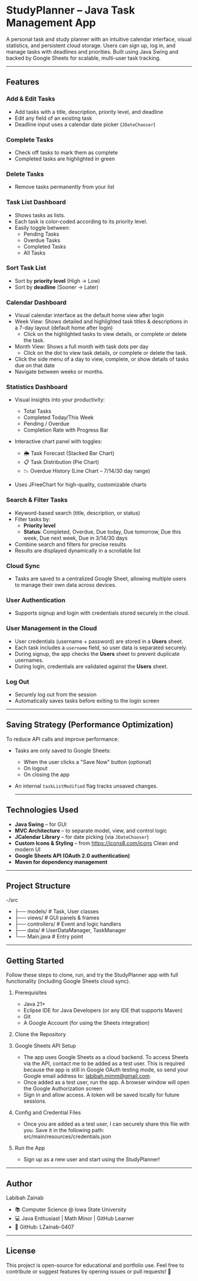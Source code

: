 # StudyPlanner – Java Task Management App

A personal task and study planner with an intuitive calendar interface, visual statistics, and persistent cloud storage. Users can sign up, log in, and manage tasks with deadlines and priorities. Built using Java Swing and backed by Google Sheets for scalable, multi-user task tracking.

---

## Features

### **Add & Edit Tasks**
  - Add tasks with a title, description, priority level, and deadline
  - Edit any field of an existing task
  - Deadline input uses a calendar date picker (`JDateChooser`)

### **Complete Tasks**
  - Check off tasks to mark them as complete
  - Completed tasks are highlighted in green

### **Delete Tasks**
  - Remove tasks permanently from your list

### **Task List Dashboard**
  - Shows tasks as lists.
  - Each task is color-coded according to its priority level.
  - Easily toggle between:
    - Pending Tasks
    - Overdue Tasks
    - Completed Tasks
    - All Tasks
   
### **Sort Task List**
  - Sort by **priority level** (High → Low)
  - Sort by **deadline** (Sooner → Later)
 
### **Calendar Dashboard** 
  - Visual calendar interface as the default home view after login
  - Week View: Shows detailed and highlighted task titles & descriptions in a 7-day layout (default home after login)
    - Click on the highlighted tasks to view details, or complete or delete the task.
  - Month View: Shows a full month with task dots per day
    - Click on the dot to view task details, or complete or delete the task.
  - Click the side menu of a day to view, complete, or show details of tasks due on that date
  - Navigate between weeks or months.
 
### **Statistics Dashboard** 
  - Visual insights into your productivity:
    - Total Tasks
    - Completed Today/This Week
    - Pending / Overdue
    - Completion Rate with Progress Bar
      
  - Interactive chart panel with toggles:
    - 🌦 Task Forecast (Stacked Bar Chart)
    - 📋 Task Distribution (Pie Chart)
    - 📉 Overdue History (Line Chart – 7/14/30 day range)
  - Uses JFreeChart for high-quality, customizable charts

### **Search & Filter Tasks** 
  - Keyword-based search (title, description, or status)
  - Filter tasks by:
    - **Priority level**
    - **Status**: Completed, Overdue, Due today, Due tomorrow, Due this week, Due next week, Due in 3/14/30 days
  - Combine search and filters for precise results
  - Results are displayed dynamically in a scrollable list

### **Cloud Sync** 
  - Tasks are saved to a centralized Google Sheet, allowing multiple users to manage their own data across devices.

### **User Authentication** 
  - Supports signup and login with credentials stored securely in the cloud.

### **User Management in the Cloud**
  - User credentials (username + password) are stored in a **Users** sheet.
  - Each task includes a `username` field, so user data is separated securely.
  - During signup, the app checks the **Users** sheet to prevent duplicate usernames.
  - During login, credentials are validated against the **Users** sheet.
  
### **Log Out**
  - Securely log out from the session
  - Automatically saves tasks before exiting to the login screen

---

## Saving Strategy (Performance Optimization)
To reduce API calls and improve performance:
- Tasks are only saved to Google Sheets:
  - When the user clicks a "Save Now" button (optional)
  - On logout
  - On closing the app
- An internal `taskListModified` flag tracks unsaved changes.

  ---

## Technologies Used

- **Java Swing** – for GUI
- **MVC Architecture** – to separate model, view, and control logic
- **JCalendar Library** – for date picking (via `JDateChooser`)
- **Custom Icons & Styling** – from https://icons8.com/icons Clean and modern UI
- **Google Sheets API (OAuth 2.0 authentication)**
- **Maven for dependency management**

---

## Project Structure

-/src
  - ├── models/ # Task, User classes
  - ├── views/ # GUI panels & frames
  - ├── controllers/ # Event and logic handlers
  - ├── data/ # UserDataManager, TaskManager
  - └── Main.java # Entry point

---

## Getting Started
Follow these steps to clone, run, and try the StudyPlanner app with full functionality (including Google Sheets cloud sync).
1. Prerequisites
    -  Java 21+
    -  Eclipse IDE for Java Developers (or any IDE that supports Maven)
    -  Git
    -  A Google Account (for using the Sheets integration)

2. Clone the Repository

3. Google Sheets API Setup
    - The app uses Google Sheets as a cloud backend. To access Sheets via the API, contact me to be added as a test user. This is required because the app is still in Google OAuth testing mode, so send your Google email address to: labibah.mimm@gmail.com.
    - Once added as a test user, run the app. A browser window will open the Google Authorization screen
    - Sign in and allow access. A token will be saved locally for future sessions.

4. Config and Credential Files
    - Once you are added as a test user, I can securely share this file with you. Save it in the following path: src/main/resources/credentials.json

5. Run the App
    - Sign up as a new user and start using the StudyPlanner!

---

## Author
Labibah Zainab
- 📚 Computer Science @ Iowa State University
- 💻 Java Enthusiast | Math Minor | GitHub Learner
- 🔗 GitHub: LZainab-0407

 ---

## License
This project is open-source for educational and portfolio use.
Feel free to contribute or suggest features by opening issues or pull requests! 🎉

